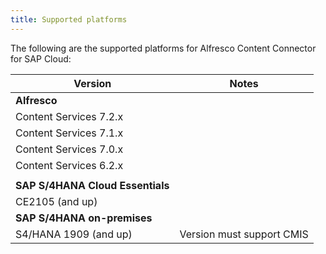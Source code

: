 ```yaml
---
title: Supported platforms
---
```


The following are the supported platforms for Alfresco Content Connector for SAP Cloud:

| Version | Notes |
| ------- | ----- |
| **Alfresco** | |
| Content Services 7.2.x | |
| Content Services 7.1.x | |
| Content Services 7.0.x | |
| Content Services 6.2.x | |
| | |
| **SAP S/4HANA Cloud Essentials** | |
| CE2105 (and up) | |
| **SAP S/4HANA on-premises** | |
| S4/HANA 1909 (and up) | Version must support CMIS |
